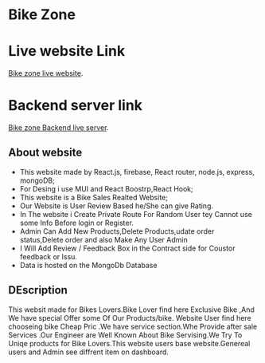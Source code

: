 # Bike Zone

# Live website  Link
 [Bike zone live website](https://bike-zone-96f80.web.app).

# Backend server link
 [Bike zone Backend live server](https://desolate-ridge-72025.herokuapp.com/).


## About website
* This website made by React.js, firebase, React router, node.js, express, mongoDB;
* For Desing i use MUI and React Boostrp,React Hook;
* This website is a Bike Sales Realted Website;
* Our Website is User Review Based he/She can give Rating.
* In The website i Create Private Route For Random User tey Cannot use some Info Before login or Register.
* Admin Can  Add New Products,Delete Products,udate order status,Delete order and also Make Any User Admin
* I Will Add Review / Feedback Box in the Contract side for Coustor feedback or Issu.
* Data is hosted on the MongoDb Database

## DEscription
This websit made for Bikes Lovers.Bike Lover find here Exclusive Bike ,And We have special Offer some Of Our Products/bike. Website User find here chooseing bike Cheap Pric .We have service section.Whe Provide after sale Services .Our Engineer are Well Known About Bike Servising.We Try To Uniqe products for Bike Lovers.This website users base website.Genereal users and Admin see diffrent item on dashboard.


